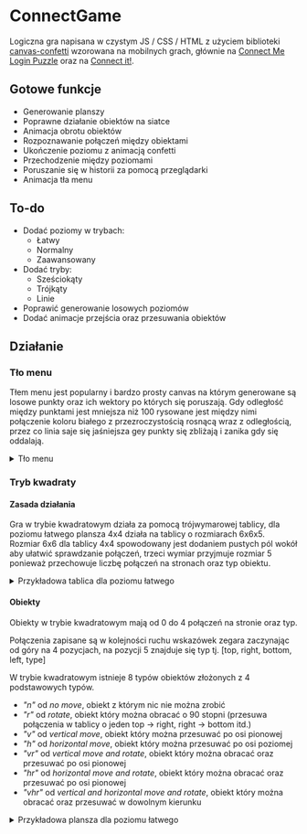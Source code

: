 # ConnectGame
 Logiczna gra napisana w czystym JS / CSS / HTML z użyciem biblioteki [canvas-confetti](https://www.npmjs.com/package/canvas-confetti) wzorowana na mobilnych grach, 
 głównie na [Connect Me Login Puzzle](https://play.google.com/store/apps/details?id=net.bohush.connect.me.logic.puzzle) 
 oraz na [Connect it!](https://play.google.com/store/apps/details?id=indonesia.angarsalabs.ci).

## Gotowe funkcje
* Generowanie planszy
* Poprawne działanie obiektów na siatce
* Animacja obrotu obiektów
* Rozpoznawanie połączeń między obiektami
* Ukończenie poziomu z animacją confetti
* Przechodzenie między poziomami
* Poruszanie się w historii za pomocą przeglądarki
* Animacja tła menu

## To-do
* Dodać poziomy w trybach:
  * Łatwy
  * Normalny
  * Zaawansowany
* Dodać tryby:
  * Sześciokąty
  * Trójkąty
  * Linie
* Poprawić generowanie losowych poziomów
* Dodać animacje przejścia oraz przesuwania obiektów

## Działanie
### Tło menu
Tłem menu jest popularny i bardzo prosty canvas na którym generowane są losowe punkty oraz ich wektory po których się poruszają. Gdy odległość między punktami jest mniejsza niż 100 rysowane jest między nimi połączenie koloru białego z przezroczystością rosnącą wraz z odległością, przez co linia saje się jaśniejsza gey punkty się zbliżają i zanika gdy się oddalają.
<details>
    <summary>Tło menu</summary>
    <img alt="Menu background" src="https://github.com/Pasek108/ConnectGame/blob/main/readme_images/menu_bg.png">
</details> 


### Tryb kwadraty
#### Zasada działania
Gra w trybie kwadratowym działa za pomocą trójwymarowej tablicy, dla poziomu łatwego plansza 4x4 działa na tablicy o rozmiarach 6x6x5. Rozmiar 6x6 dla tablicy 4x4 spowodowany jest dodaniem pustych pól wokół aby ułatwić sprawdzanie połączeń, trzeci wymiar przyjmuje rozmiar 5 ponieważ przechowuje liczbę połączeń na stronach oraz typ obiektu.
<details>
    <summary>Przykładowa tablica dla poziomu łatwego</summary>
    <img alt="Array for easy level" src="https://github.com/Pasek108/ConnectGame/blob/main/readme_images/example_array.png">
</details> 


#### Obiekty
Obiekty w trybie kwadratowym mają od 0 do 4 połączeń na stronie oraz typ. 

Połączenia zapisane są w kolejności ruchu wskazówek zegara zaczynając od góry na 4 pozycjach, na pozycji 5 znajduje się typ tj. [top, right, bottom, left, type]

W trybie kwadratowym istnieje 8 typów obiektów złożonych z 4 podstawowych typów.
* *"n"* od *no move*, obiekt z którym nic nie można zrobić
* *"r"* od *rotate*, obiekt który można obracać o 90 stopni (przesuwa połączenia w tablicy o jeden top -> right, right -> bottom itd.)
* *"v"* od *vertical move*, obiekt który można przesuwać po osi pionowej
* *"h"* od *horizontal move*, obiekt który można przesuwać po osi poziomej
* *"vr"* od *vertical move and rotate*, obiekt który można obracać oraz przesuwać po osi pionowej
* *"hr"* od *horizontal move and rotate*, obiekt który można obracać oraz przesuwać po osi pionowej
* *"vhr"* od *vertical and horizontal move and rotate*, obiekt który można obracać oraz przesuwać w dowolnym kierunku

<details>
    <summary>Przykładowa plansza dla poziomu łatwego</summary>
    <img alt="Example game grid" src="https://github.com/Pasek108/ConnectGame/blob/main/readme_images/example_grid.png">
</details> 

